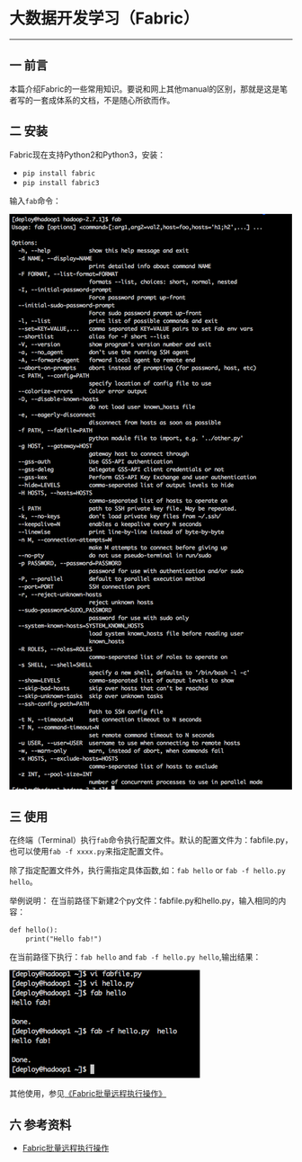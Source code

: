 # 大数据开发学习（Fabric）
-------

## 一 前言
本篇介绍Fabric的一些常用知识。要说和网上其他manual的区别，那就是这是笔者写的一套成体系的文档，不是随心所欲而作。

## 二 安装
Fabric现在支持Python2和Python3，安装：

- `pip install fabric`
- `pip install fabric3`

输入`fab`命令：

![fab命令](static/ScreenShot2017-01-18at11.44.41.png)


## 三 使用
在终端（Terminal）执行`fab`命令执行配置文件。默认的配置文件为：fabfile.py，也可以使用`fab -f xxxx.py`来指定配置文件。

除了指定配置文件外，执行需指定具体函数,如：`fab hello` or `fab -f hello.py hello`。

举例说明：
在当前路径下新建2个py文件：fabfile.py和hello.py，输入相同的内容：

```
def hello():
    print("Hello fab!")
```

在当前路径下执行：`fab hello` and `fab -f hello.py hello`,输出结果：

![测试结果](static/ScreenShot2017-01-18at11.47.20.png)

其他使用，参见[《Fabric批量远程执行操作》](http://blog.csdn.net/kongxx/article/details/46480579)

## 六 参考资料

- [Fabric批量远程执行操作](http://blog.csdn.net/kongxx/article/details/46480579)
